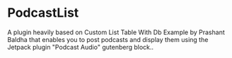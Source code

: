 # PodcastList
A plugin heavily based on Custom List Table With Db Example by Prashant Baldha that enables you to post podcasts and display them using the Jetpack plugin "Podcast Audio" gutenberg block..
